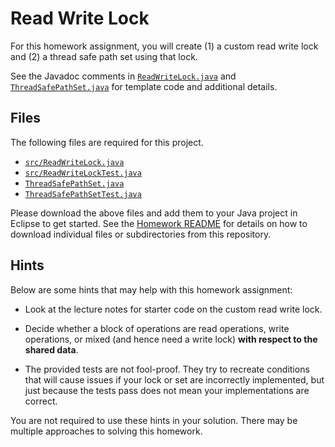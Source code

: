 Read Write Lock
=================================================

For this homework assignment, you will create (1) a custom read write lock and (2) a thread safe path set using that lock.

See the Javadoc comments in [`ReadWriteLock.java`](src/ReadWriteLock.java) and [`ThreadSafePathSet.java`](src/ThreadSafePathSet.java) for template code and additional details.

## Files ##

The following files are required for this project.

- [`src/ReadWriteLock.java`](src/ReadWriteLock.java)
- [`src/ReadWriteLockTest.java`](src/ReadWriteLockTest.java)
- [`ThreadSafePathSet.java`](src/ThreadSafePathSet.java)
- [`ThreadSafePathSetTest.java`](src/ThreadSafePathSetTest.java)

Please download the above files and add them to your Java project in Eclipse to get started. See the [Homework README](../README.md) for details on how to download individual files or subdirectories from this repository.

## Hints ##

Below are some hints that may help with this homework assignment:

- Look at the lecture notes for starter code on the custom read write lock.

- Decide whether a block of operations are read operations, write operations, or mixed (and hence need a write lock) **with respect to the shared data**.  

- The provided tests are not fool-proof. They try to recreate conditions that will cause issues if your lock or set are incorrectly implemented, but just because the tests pass does not mean your implementations are correct.

You are not required to use these hints in your solution. There may be multiple approaches to solving this homework.
